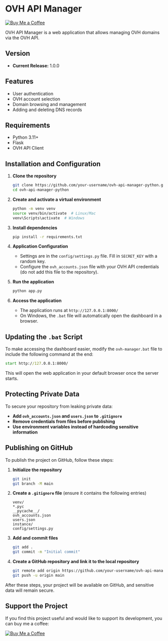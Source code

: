 # OVH API Manager

[![Buy Me a Coffee](https://www.buymeacoffee.com/assets/img/guidelines/download-assets-sm-1.svg)](https://www.buymeacoffee.com/dariuszwit)

OVH API Manager is a web application that allows managing OVH domains via the OVH API.

## Version
- **Current Release:** 1.0.0

## Features
- User authentication
- OVH account selection
- Domain browsing and management
- Adding and deleting DNS records

## Requirements
- Python 3.11+
- Flask
- OVH API Client

## Installation and Configuration
1. **Clone the repository**
   ```sh
   git clone https://github.com/your-username/ovh-api-manager-python.git
   cd ovh-api-manager-python
   ```

2. **Create and activate a virtual environment**
   ```sh
   python -m venv venv
   source venv/bin/activate  # Linux/Mac
   venv\Scripts\activate  # Windows
   ```

3. **Install dependencies**
   ```sh
   pip install -r requirements.txt
   ```

4. **Application Configuration**
   - Settings are in the `config/settings.py` file. Fill in `SECRET_KEY` with a random key.
   - Configure the `ovh_accounts.json` file with your OVH API credentials (do not add this file to the repository).

5. **Run the application**
   ```sh
   python app.py
   ```

6. **Access the application**
   - The application runs at `http://127.0.0.1:8000/`
   - On Windows, the `.bat` file will automatically open the dashboard in a browser.

## Updating the `.bat` Script
To make accessing the dashboard easier, modify the `ovh-manager.bat` file to include the following command at the end:
```bat
start http://127.0.0.1:8000/
```
This will open the web application in your default browser once the server starts.

## Protecting Private Data
To secure your repository from leaking private data:
- **Add `ovh_accounts.json` and `users.json` to `.gitignore`**
- **Remove credentials from files before publishing**
- **Use environment variables instead of hardcoding sensitive information**

## Publishing on GitHub
To publish the project on GitHub, follow these steps:

1. **Initialize the repository**
   ```sh
   git init
   git branch -M main
   ```

2. **Create a `.gitignore` file** (ensure it contains the following entries)
   ```
   venv/
   *.pyc
   __pycache__/
   ovh_accounts.json
   users.json
   instance/
   config/settings.py
   ```

3. **Add and commit files**
   ```sh
   git add .
   git commit -m "Initial commit"
   ```

4. **Create a GitHub repository and link it to the local repository**
   ```sh
   git remote add origin https://github.com/your-username/ovh-api-manager-python.git
   git push -u origin main
   ```

After these steps, your project will be available on GitHub, and sensitive data will remain secure.

## Support the Project
If you find this project useful and would like to support its development, you can buy me a coffee:

[![Buy Me a Coffee](https://www.buymeacoffee.com/assets/img/guidelines/download-assets-sm-1.svg)](https://www.buymeacoffee.com/dariuszwit)

